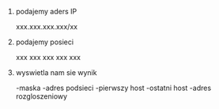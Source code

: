 1) podajemy aders IP
	
	xxx.xxx.xxx.xxx/xx
	
2) podajemy posieci

 	xxx xxx xxx xxx xxx

3) wyswietla nam sie wynik

	-maska
	-adres podsieci
	-pierwszy host
	-ostatni host
	-adres rozgloszeniowy